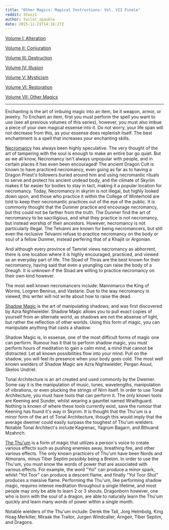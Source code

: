 ```yaml
---
title: "Other Magics: Magical Instructions: Vol. VII Finale"
reddit: 3tozz1
author: twilot_spankle
date: 2015-11-21T14:16:27Z
---
```


[Volume I: Alteration](https://redd.it/3sueii)

[Volume II: Conjuration](https://redd.it/3t0blx)

[Volume III: Destruction](https://redd.it/3t4vau)

[Volume IV: Illusion](https://redd.it/3t8uxn)

[Volume V: Mysticism](https://redd.it/3tcon2)

[Volume VI: Restoration](https://redd.it/3thr0u)

[Volume VII: Other Magics](https://redd.it/3tozz1)

___

Enchanting is the art of imbuing magic into an item, be it weapon, armor, or jewelry. To Enchant an item, first you must perform the spell you want to use (see all previous volumes of this series), however, you must also imbue a piece of your own magical essense into it. Do not worry, your life span will not decrease from this, as your essense does replenish itself. The best enchantment is a spell that increases your enchanting skills.

[Necromancy](http://www.uesp.net/wiki/Lore:Necromancy) has always been highly speculative. The very thought of the art of tampering with the soul is enough to make an entire bar go quiet. But as we all know, Necromancy isn't always unpopular with people, and in certain places it has even been encouraged! The ancient Dragon Cult is known to have practiced necromancy, even going as far as to having a Dragon Priest's followers buried around him and using necromantic rituals to serve and protect his ancient undead body, and the climate of Skyrim makes it far easier for bodies to stay in tact, making it a popular location for necromancy. Today, Necromancy in skyrim is not illegal, but highly looked down upon, and those who practice it within the College of Winterhold are told to keep their necromantic practices out of the eye of the public. It is commonly thought that the Dunmer practice and encourage necromancy, but this could not be farther from the truth. The Dunmer find the art of necromancy to be sacriligious, and what they practice is not necromancy, but instead worship of their ancestors. However, necromancy is not particularly illegal. The Telvanni are known for being necromancers, but still even the reclusive Telvanni refuse to practice necromancy on the body or soul of a fellow Dunmer, instead perfering that of a Khajiit or Argonian.

And although every province of Tamriel views necromancy as abhorrent, there is one location where it is highly encouraged, practiced, and viewed as an everyday part of life. The Sload of Thras are the best known for their necromancy, having said that even a youngling can raise the body of a Dreugh. It is unknown if the Sload are willing to practice necromancy on their own kind however.

The most well known necromancers include: Mannimarco the King of Worms, Lorgren Benirus, and Vastarie. Due to the way necromancy is viewed, this writer will not write about how to raise the dead.

[Shadow Magic](http://www.uesp.net/wiki/Lore:Shadow_Magic) is the art of manipulating shadows, and was first discovered by Azra Nightwielder. Shadow Magic allows you to pull exact copies of yourself from an alternate world, as shadows are not the absense of light, but rather the reflection of other worlds. Using this form of magic, you can manipulate anything that casts a shadow.

Shadow Magic is, in essense, one of the most difficult forms of magic one can perform. Rumour has it that to perform shadow magic, you must perform hours of meditation to gain a calm mind, a mind that cannot be distracted. Let all known possibilities flow into your mind. Pull on the shadow, you will feel its presence when your body goes cold. The most well known wielders of Shadow Magic are Azra Nightwielder, Pergan Asuul, Skelos Undriel.

Tonal Architecture is an art created and used commonly by the Dwemer. Some say it is the manipulation of music, tunes, wavelengths, manipulation of vibrations, or even plucking the strings of Nirn itself. In order to use Tonal Architecture, you must have tools that can perform it. The only known tools are Keening and Sunder, whilst wearing a gauntlet named Wraithguard. Nothing is known of where these tools currently exist, save the rumour that Keening has found it's way in Skyrim. It is thought that the Thu'um is a minor form of the art of Tonal Architecture, though this would imply that the average dwemer could easily surpass the toughest of Thu'um wielders. Notable Tonal Architect's include Kagrenac, Yagrum Bagarn, and Bthuand Mzahnch.

[The Thu'um](http://www.uesp.net/wiki/Lore:Thu%27um) is a form of magic that utilizes a person's voice to create various effects such as pushing enemies away, breathing fire, and other various effects. The only known practicers of Thu'um have been Nords and Atmorans, minus Tiber Septim possibly being a Breton. In order to use the Thu'um, you must know the words of power that are associated with various effects. For example, the word "Yol" can produce a minor spark, whilst "Yol Toor" can produce a descent flame, and finally "Yol Toor Shul" produces a massive flame. Performing the Thu'um, like performing shadow magic, requires intense meditation throughout a single lifetime, and most people may only be able to learn 2 or 3 shouts. Dragonborn however, one who is born with the soul of a dragon, are able to naturally learn the Thu'um quickly and learn many words of power within a single month. 

Notable wielders of the Thu'um include: Derek the Tall, Jorg Helmbolg, King Hoag Merkiller, Miraak the Traitor, Jurgen Windcaller, Arngeir, Tiber Septim, and Dragons.
